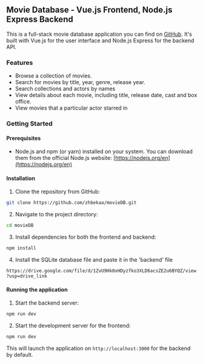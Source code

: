 ## Movie Database - Vue.js Frontend, Node.js Express Backend 

This is a full-stack movie database application you can find on [GitHub](https://github.com/zhbekaa/movieDB/tree/main). It's built with Vue.js for the user interface and Node.js Express for the backend API.

###  Features

* Browse a collection of movies.
* Search for movies by title, year, genre, release year.
* Search collections and actors by names 
* View details about each movie, including title, release date, cast and box office.
* View movies that a particular actor starred in  
###  Getting Started

####  Prerequisites

* Node.js and npm (or yarn) installed on your system. You can download them from the official Node.js website: [https://nodejs.org/en](https://nodejs.org/en)

####  Installation

1. Clone the repository from GitHub:

```bash
git clone https://github.com/zhbekaa/movieDB.git
```

2. Navigate to the project directory:

```bash
cd movieDB
```

3. Install dependencies for both the frontend and backend:

```bash
npm install
```

4. Install the SQLite database file and paste it in the 'backend' file
   
```https://drive.google.com/file/d/1ZvU9Hk0xHDyzfko3XLD6acsZE2u6BYQZ/view?usp=drive_link```

####  Running the application

1. Start the backend server:

```bash
npm run dev
```

2. Start the development server for the frontend:

```bash
npm run dev
```

This will launch the application on `http://localhost:3000` for the backend by default. 
